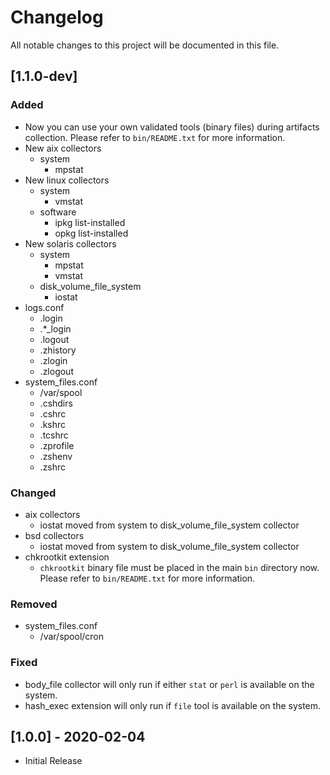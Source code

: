 # Changelog
All notable changes to this project will be documented in this file.

## [1.1.0-dev]

### Added
- Now you can use your own validated tools (binary files) during artifacts collection. Please refer to ```bin/README.txt``` for more information.
- New aix collectors
  - system
    - mpstat
- New linux collectors
  - system 
    - vmstat
  - software
    - ipkg list-installed
    - opkg list-installed
- New solaris collectors
  - system
    - mpstat
    - vmstat
  - disk_volume_file_system
    - iostat
- logs.conf
  - .login
  - .*_login
  - .logout
  - .zhistory
  - .zlogin
  - .zlogout
- system_files.conf
  - /var/spool
  - .cshdirs
  - .cshrc
  - .kshrc
  - .tcshrc
  - .zprofile
  - .zshenv
  - .zshrc

### Changed
- aix collectors
  - iostat moved from system to disk_volume_file_system collector
- bsd collectors
  - iostat moved from system to disk_volume_file_system collector
- chkrootkit extension
  - ```chkrootkit``` binary file must be placed in the main ```bin``` directory now. Please refer to ```bin/README.txt``` for more information.

### Removed
- system_files.conf
  - /var/spool/cron

### Fixed
- body_file collector will only run if either ```stat``` or ```perl``` is available on the system.
- hash_exec extension will only run if ```file``` tool is available on the system.

## [1.0.0] - 2020-02-04
- Initial Release
